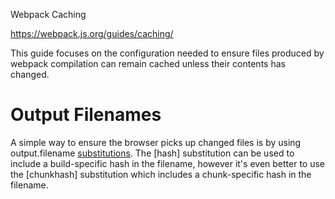 Webpack Caching

https://webpack.js.org/guides/caching/

This guide focuses on the configuration needed to ensure files produced by webpack compilation can remain cached unless their contents has changed.

# Output Filenames

A simple way to ensure the browser picks up changed files is by using output.filename [substitutions](https://webpack.js.org/configuration/output#output-filename). The [hash] substitution can be used to include a build-specific hash in the filename, however it's even better to use the [chunkhash] substitution which includes a chunk-specific hash in the filename.

